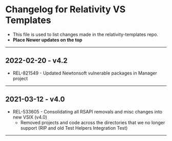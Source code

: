 # Changelog for Relativity VS Templates

- This file is used to list changes made in the relativity-templates repo.
- **Place Newer updates on the top**

---

## 2022-02-20 - v4.2

- REL-821549 - Updated Newtonsoft vulnerable packages in Manager project

---

## 2021-03-12 - v4.0

- REL-533605 - Consolidating all RSAPI removals and misc changes into new VSIX (v4.0)
    - Removed projects and code across the directories that we no longer support (RIP and old Test Helpers Integration Test)

---